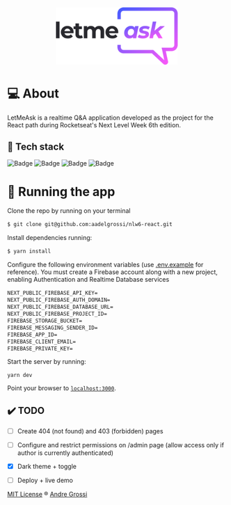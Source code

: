<h1 align="center">
  <img width="280px" alt="LetMeAsk" title="LetMeAsk" src=".github/logo.png" />
</h1>


# :computer: About

LetMeAsk is a realtime Q&A application developed as the project for the React path during Rocketseat's Next Level Week 6th edition. 

## :wrench: Tech stack

![Badge](https://img.shields.io/badge/-Typescript-efefef?style=for-the-badge&logo=typescript&logoColor=3178C6")
![Badge](https://img.shields.io/badge/-firebase-efefef?style=for-the-badge&logo=firebase&logoColor=FFCA28)
![Badge](https://img.shields.io/badge/-chakraUI-efefef?style=for-the-badge&logo=chakraui&logoColor=319795)
![Badge](https://img.shields.io/badge/-nextjs-f3f3f3?style=for-the-badge&logo=next.js&logoColor=000)

# :rocket: Running the app

Clone the repo by running on your terminal

```bash
$ git clone git@github.com:aadelgrossi/nlw6-react.git
```

Install dependencies running:
```bash
$ yarn install
```

Configure the following environment variables (use [.env.example](https://github.com/aadelgrossi/nlw6-react/blob/main/.env.example) for reference). You must create a Firebase account along with a new project, enabling Authentication and Realtime Database services

```
NEXT_PUBLIC_FIREBASE_API_KEY=
NEXT_PUBLIC_FIREBASE_AUTH_DOMAIN=
NEXT_PUBLIC_FIREBASE_DATABASE_URL=
NEXT_PUBLIC_FIREBASE_PROJECT_ID=
FIREBASE_STORAGE_BUCKET=
FIREBASE_MESSAGING_SENDER_ID=
FIREBASE_APP_ID=
FIREBASE_CLIENT_EMAIL=
FIREBASE_PRIVATE_KEY=
```

Start the server by running:

    yarn dev

Point your browser to [`localhost:3000`](http://localhost:3000).

## :heavy_check_mark: TODO

- [ ] Create 404 (not found) and 403 (forbidden) pages
- [ ] Configure and restrict permissions on /admin page (allow access only if author is currently authenticated)
- [X] Dark theme + toggle
- [ ] Deploy + live demo


[MIT License](https://github.com/aadelgrossi/nlw6-react/blob/main/LICENSE) ® [Andre Grossi](https://github.com/aadelgrossi)

